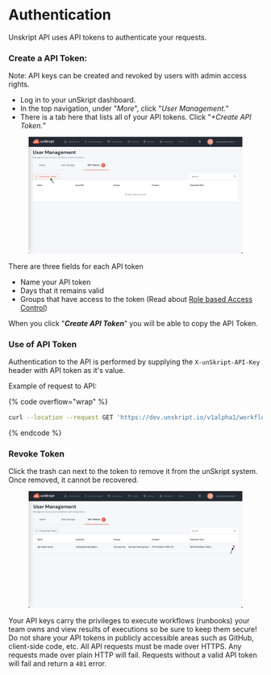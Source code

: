 # Authentication

Unskript API uses API tokens to authenticate your requests. &#x20;

### **Create a API Token:**&#x20;

Note: API keys can be created and revoked by users with admin access rights.&#x20;

* Log in to your unSkript dashboard.&#x20;
* In the top navigation, under "_More_", click "_User Management._" &#x20;
* There is a tab here that lists all of your API tokens.  Click "_+Create API Token._"

<figure><img src="../.gitbook/assets/create-api-token-button.png" alt=""><figcaption></figcaption></figure>

There are three fields for each API token

* Name your API token
* Days that it remains valid
* Groups that have access to the token (Read about [Role based Access Control](../guides/role-based-access-control/))

When you click "_**Create API Token**_" you will be able to copy the API Token. &#x20;



### Use of API Token

Authentication to the API is performed by supplying the `X-unSkript-API-Key` header with API token as it's value.&#x20;

Example of request to API:

{% code overflow="wrap" %}
```bash
curl --location --request GET 'https://dev.unskript.io/v1alpha1/workflows' --header 'X-unSkript-API-Key: <your-api-token>'
```
{% endcode %}

### &#x20;Revoke Token

Click the trash can next to the token to remove it from the unSkript system. Once removed, it cannot be recovered.

<figure><img src="../.gitbook/assets/revoke-api-token.png" alt="revoking an api token."><figcaption></figcaption></figure>



Your API keys carry the privileges to execute workflows (runbooks) your team owns and view results of executions so be sure to keep them secure! Do not share your API tokens in publicly accessible areas such as GitHub, client-side code, etc. All API requests must be made over HTTPS. Any requests made over plain HTTP will fail. Requests without a valid API token will fail and return a `401` error.

